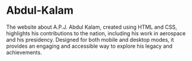 # Abdul-Kalam
The website about A.P.J. Abdul Kalam, created using HTML and CSS, highlights his contributions to the nation, including his work in aerospace and his presidency. Designed for both mobile and desktop modes, it provides an engaging and accessible way to explore his legacy and achievements.
